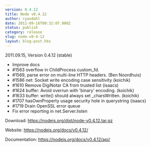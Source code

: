 ```yaml
---
version: 0.4.12
title: Node v0.4.12
author: ryandahl
date: 2011-09-16T00:32:07.000Z
status: publish
category: release
slug: node-v0-4-12
layout: blog-post.hbs
---
```


2011.09.15, Version 0.4.12 (stable)

<ul>
<li>Improve docs</li>
<li>#1563 overflow in ChildProcess custom_fd.</li>
<li>#1569, parse error on multi-line HTTP headers. (Ben Noordhuis)</li>
<li>#1586 net: Socket write encoding case sensitivity (koichik)</li>
<li>#1610 Remove DigiNotar CA from trusted list (isaacs)</li>
<li>#1624 buffer: Avoid overrun with 'binary' encoding. (koichik)</li>
<li>#1633 buffer: write() should always set _charsWritten. (koichik)</li>
<li>#1707 hasOwnProperty usage security hole in querystring (isaacs)</li>
<li>#1719 Drain OpenSSL error queue</li>
<li>Fix error reporting in net.Server.listen</li></ul>


Download: <a href="https://nodejs.org/dist/node-v0.4.12.tar.gz">https://nodejs.org/dist/node-v0.4.12.tar.gz</a>

Website: <a href="https://nodejs.org/docs/v0.4.12/">https://nodejs.org/docs/v0.4.12/</a>

Documentation: <a href="https://nodejs.org/docs/v0.4.12/api/">https://nodejs.org/docs/v0.4.12/api/</a>
